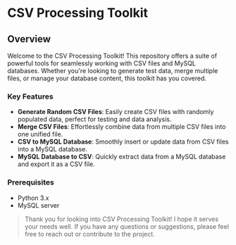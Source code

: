 # CSV Processing Toolkit

## Overview

Welcome to the CSV Processing Toolkit! This repository offers a suite of powerful tools for seamlessly working with CSV files and MySQL databases. Whether you're looking to generate test data, merge multiple files, or manage your database content, this toolkit has you covered.

### Key Features

- **Generate Random CSV Files**: Easily create CSV files with randomly populated data, perfect for testing and data analysis.
- **Merge CSV Files**: Effortlessly combine data from multiple CSV files into one unified file.
- **CSV to MySQL Database**: Smoothly insert or update data from CSV files into a MySQL database.
- **MySQL Database to CSV**: Quickly extract data from a MySQL database and export it as a CSV file.

### Prerequisites

- Python 3.x
- MySQL server

> Thank you for looking into CSV Processing Toolkit! I hope it serves your needs well. If you have any questions or suggestions, please feel free to reach out or contribute to the project.
